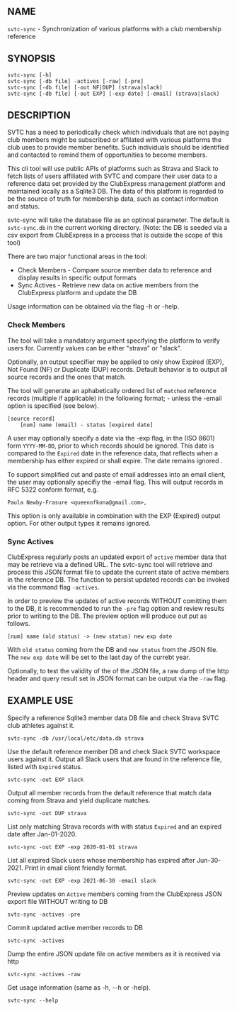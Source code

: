 ## NAME

`svtc-sync` - Synchronization of various platforms with a club membership reference

## SYNOPSIS

    svtc-sync [-h]
    svtc-sync [-db file] -actives [-raw] [-pre]
    svtc-sync [-db file] [-out NF|DUP] (strava|slack)
    svtc-sync [-db file] [-out EXP] [-exp date] [-email] (strava|slack)

## DESCRIPTION

SVTC has a need to periodically check which individuals that are not paying club members might be subscribed or affilated with various platforms the club uses to provide member benefits. Such individuals should be identified and contacted to remind them of opportunities to become members. 

This cli tool will use public APIs of platforms such as Strava and Slack to fetch lists of users affiliated with SVTC and compare their user data to a reference data set provided by the ClubExpress management platform and maintained locally as a Sqlite3 DB. The data of this platform is regarded to be the source of truth for membership data, such as contact information and status.

svtc-sync will take the database file as an optinoal parameter. The default is `svtc-sync.db` in the current working directory. (Note: the DB is seeded via a csv export from ClubExpress in a process that is outside the scope of this tool)

There are two major functional areas in the tool:

- Check Members - Compare source member data to reference and display results in specific output formats
- Sync Actives - Retrieve new data on active members from the ClubExpress platform and update the DB

Usage information can be obtained via the flag -h or -help.

### Check Members

The tool will take a mandatory argument specifying the platform to verify users for. Currently values can be either "strava" or "slack".

Optionally, an output specifier may be applied to only show Expired (EXP), Not Found (NF) or Duplicate (DUP) records. Default behavior is to output all source records and the ones that match.

The tool will generate an aphabetically ordered list of `matched` reference records (multiple if applicable) in the following format; - unless the -email option is specified (see below).

    [source record]
        [num] name (email) - status [expired date]

A user may optionally specify a date via the -exp flag, in the (ISO 8601) form `YYYY-MM-DD`,  prior to which records should be ignored. This date is compared to the `Expired` date in the reference data, that reflects when a membership has either expired or shall expire. The date remains ignored .

To support simplified cut and paste of email addresses into an email client, the user may optionally specifiy the -email flag. This will output records in RFC 5322 conform format, e.g.

    Paula Newby-Frasure <queenofkona@gmail.com>,

This option is only available in combination with the EXP (Expired) output option. For other output types it remains ignored.

### Sync Actives

ClubExpress regularly posts an updated export of `active` member data that may be retrieve via a defined URL. The svtc-sync tool will retrieve and process this JSON format file to update the current state of active members in the reference DB. The function to persist updated records can be invoked via the command flag `-actives`.

In order to preview the updates of active records WITHOUT comitting them to the DB, it is recommended to run the `-pre` flag option and review results prior to writing to the DB. The preview option will produce out put as follows.

    [num] name (old status) -> (new status) new exp date

With `old status` coming from the DB and `new status` from the JSON file. The `new exp date` will be set to the last day of the currebt year.

Optionally, to test the validity of the of the JSON file, a raw dump of the http header and query result set in JSON format can be output via the `-raw` flag.

## EXAMPLE USE

Specify a reference Sqlite3 member data DB file and check Strava SVTC club athletes against it.

    svtc-sync -db /usr/local/etc/data.db strava

Use the default reference member DB and check Slack SVTC workspace users against it. Output all Slack users that are found in the reference file, listed with `Expired` status.

    svtc-sync -out EXP slack

Output all member records from the default reference that match data coming from Strava and yield duplicate matches. 

    svtc-sync -out DUP strava

List only matching Strava records with with status `Expired` and an expired date after Jan-01-2020.

    svtc-sync -out EXP -exp 2020-01-01 strava

List all expired Slack users whose membership has expired after Jun-30-2021. Print in email client friendly format.

    svtc-sync -out EXP -exp 2021-06-30 -email slack

Preview updates on `Active` members coming from the ClubExpress JSON export file WITHOUT writing to DB

    svtc-sync -actives -pre

Commit updated active member records to DB

    svtc-sync -actives

Dump the entire JSON update file on active members as it is received via http

    svtc-sync -actives -raw

Get usage information (same as -h, --h or -help).

    svtc-sync --help

